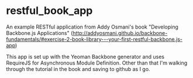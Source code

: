 restful_book_app
================

An example RESTful application from Addy Osmani's book "Developing Backbone.js Applications" (http://addyosmani.github.io/backbone-fundamentals/#exercise-2-book-library---your-first-restful-backbone.js-app)

This app is set up with the Yeoman Backbone generator and uses RequireJS for Asynchronous Module Definition. Other than that I'm walking through the tutorial in the book and saving to github as I go.
